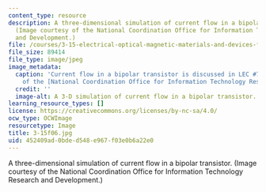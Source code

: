 ```yaml
---
content_type: resource
description: A three-dimensional simulation of current flow in a bipolar transistor.
  (Image courtesy of the National Coordination Office for Information Technology Research
  and Development.)
file: /courses/3-15-electrical-optical-magnetic-materials-and-devices-fall-2006/452409ad0bded548e967f03e0b6a22e0_3-15f06.jpg
file_size: 89414
file_type: image/jpeg
image_metadata:
  caption: 'Current flow in a bipolar transistor is discussed in LEC #7. (Image courtesy
    of the [National Coordination Office for Information Technology Research and Development](http://www.nitrd.gov/).)'
  credit: ''
  image-alt: A 3-D simulation of current flow in a bipolar transistor.
learning_resource_types: []
license: https://creativecommons.org/licenses/by-nc-sa/4.0/
ocw_type: OCWImage
resourcetype: Image
title: 3-15f06.jpg
uid: 452409ad-0bde-d548-e967-f03e0b6a22e0
---
```

A three-dimensional simulation of current flow in a bipolar transistor. (Image courtesy of the National Coordination Office for Information Technology Research and Development.)